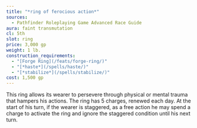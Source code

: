 ```yaml
---
title: "*ring of ferocious action*"
sources:
  - Pathfinder Roleplaying Game Advanced Race Guide
aura: faint transmutation
cl: 5th
slot: ring
price: 3,000 gp
weight: 1 lb.
construction_requirements:
  - "[Forge Ring](/feats/forge-ring/)"
  - "[*haste*](/spells/haste/)"
  - "[*stabilize*](/spells/stabilize/)"
cost: 1,500 gp
---
```


This ring allows its wearer to persevere through physical or mental trauma that hampers his actions. The ring has 5 charges, renewed each day. At the start of his turn, if the wearer is staggered, as a free action he may spend a charge to activate the ring and ignore the staggered condition until his next turn.

